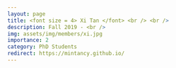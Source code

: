 ```yaml
---
layout: page
title: <font size = 4> Xi Tan </font> <br /> <br /> 
description: Fall 2019 - <br />
img: assets/img/members/xi.jpg
importance: 2
category: PhD Students
redirect: https://mintancy.github.io/
---
```


